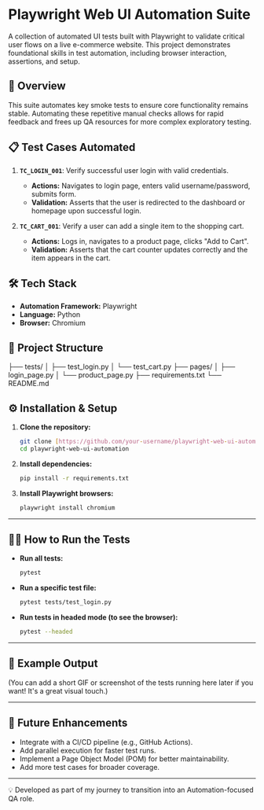 # Playwright Web UI Automation Suite

A collection of automated UI tests built with Playwright to validate critical user flows on a live e-commerce website. This project demonstrates foundational skills in test automation, including browser interaction, assertions, and setup.

## 🚀 Overview

This suite automates key smoke tests to ensure core functionality remains stable. Automating these repetitive manual checks allows for rapid feedback and frees up QA resources for more complex exploratory testing.

## 📋 Test Cases Automated

1.  **`TC_LOGIN_001`**: Verify successful user login with valid credentials.
    *   **Actions:** Navigates to login page, enters valid username/password, submits form.
    *   **Validation:** Asserts that the user is redirected to the dashboard or homepage upon successful login.

2.  **`TC_CART_001`**: Verify a user can add a single item to the shopping cart.
    *   **Actions:** Logs in, navigates to a product page, clicks "Add to Cart".
    *   **Validation:** Asserts that the cart counter updates correctly and the item appears in the cart.

## 🛠️ Tech Stack

*   **Automation Framework:** Playwright
*   **Language:** Python
*   **Browser:** Chromium

## 📁 Project Structure
├── tests/
│   ├── test_login.py
│   └── test_cart.py
├── pages/
│   ├── login_page.py
│   └── product_page.py
├── requirements.txt
└── README.md

## ⚙️ Installation & Setup

1.  **Clone the repository:**
    ```bash
    git clone [https://github.com/your-username/playwright-web-ui-automation.git](https://github.com/your-username/playwright-web-ui-automation.git)
    cd playwright-web-ui-automation
    ```

2.  **Install dependencies:**
    ```bash
    pip install -r requirements.txt
    ```

3.  **Install Playwright browsers:**
    ```bash
    playwright install chromium
    ```

---

## 🏃‍♂️ How to Run the Tests

-   **Run all tests:**
    ```bash
    pytest
    ```
-   **Run a specific test file:**
    ```bash
    pytest tests/test_login.py
    ```
-   **Run tests in headed mode (to see the browser):**
    ```bash
    pytest --headed
    ```

---

## 📸 Example Output

(You can add a short GIF or screenshot of the tests running here later if you want! It's a great visual touch.)

---

## 🔮 Future Enhancements

-   Integrate with a CI/CD pipeline (e.g., GitHub Actions).
-   Add parallel execution for faster test runs.
-   Implement a Page Object Model (POM) for better maintainability.
-   Add more test cases for broader coverage.

---

💡 Developed as part of my journey to transition into an Automation-focused QA role.


